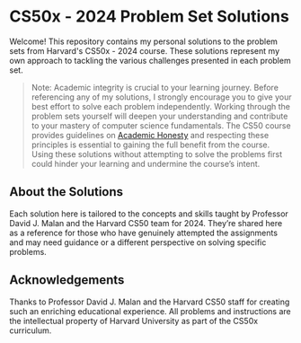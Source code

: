 # CS50x - 2024 Problem Set Solutions
Welcome! This repository contains my personal solutions to the problem sets from Harvard's CS50x - 2024 course. These solutions represent my own approach to tackling the various challenges presented in each problem set.

> Note: Academic integrity is crucial to your learning journey. Before referencing any of my solutions, I strongly encourage you to give your best effort to solve each problem independently. Working through the problem sets yourself will deepen your understanding and contribute to your mastery of computer science fundamentals.
> The CS50 course provides guidelines on [Academic Honesty](https://cs50.harvard.edu/x/2024/honesty/)  and respecting these principles is essential to gaining the full benefit from the course. Using these solutions without attempting to solve the problems first could hinder your learning and undermine the course’s intent.

## About the Solutions
Each solution here is tailored to the concepts and skills taught by Professor David J. Malan and the Harvard CS50 team for 2024. They’re shared here as a reference for those who have genuinely attempted the assignments and may need guidance or a different perspective on solving specific problems.

## Acknowledgements
Thanks to Professor David J. Malan and the Harvard CS50 staff for creating such an enriching educational experience. All problems and instructions are the intellectual property of Harvard University as part of the CS50x curriculum.

